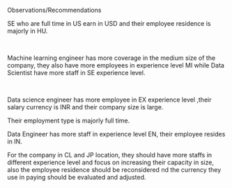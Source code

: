 Observations/Recommendations

SE who are full time in US earn in USD and their employee residence is majorly in HU.

 

Machine learning engineer has more coverage in the medium size of the company, they also have more employees in experience level MI while Data Scientist have more staff in SE experience level.

 

Data science engineer has more employee in EX experience level ,their salary currency is INR and their company size is large.

Their employment type is majorly full time.

Data Engineer has more staff in experience level EN, their employee resides in IN.

For the company in CL and JP location, they should have more staffs in different experience level and focus on increasing their capacity in size, also the employee residence should be reconsidered nd the currency they use in paying should be evaluated and adjusted.
